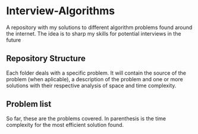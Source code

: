 # Interview-Algorithms

A repository with my solutions to different algorithm problems found around the internet. The idea is to sharp my skills for potential interviews in the future

## Repository Structure

Each folder deals with a specific problem. It will contain the source of the problem (when aplicable), a description of the problem and one or more solutions with their respective analysis of space and time complexity.

## Problem list

So far, these are the problems covered. In parenthesis is the time complexity for the most efficient solution found.
